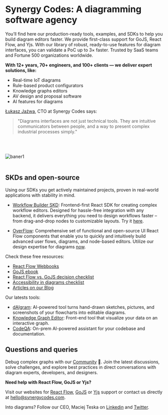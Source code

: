 <h1>Synergy Codes: A diagramming software agency</h1>

You’ll find here our production-ready tools, examples, and SDKs to help you build diagram editors faster. We provide first-class support for GoJS, React Flow, and Yjs. With our library of robust, ready-to-use features for diagram interfaces, you can validate a PoC up to 3× faster. Trusted by SaaS teams and Fortune 500 organizations worldwide.
<p><strong>With 12+ years, 70+ engineers, and 100+ clients — we deliver expert solutions, like:</strong></p>

* Real-time IoT diagrams
* Rule-based product configurators
* Knowledge graphs editors
* AV design and proposal software
* AI features for diagrams</p>

[Łukasz Jaźwa](https://www.linkedin.com/in/lukaszjazwa/), CTO at Synergy Codes says:

<blockquote>"Diagrams interfaces are not just technical tools. They are intuitive communicators between people, and a way to present complex industrial processes simply."
</blockquote>
<br/><br/>

![baner1](https://github.com/user-attachments/assets/5e44fbc3-42ec-428f-86a2-12a780b8cadd)
<br/><br/>

<h2>SKDs and open-source</h2>
Using our SDKs you get actively maintained projects, proven in real-world applications with stability in mind.

* [Workflow Builder SKD](https://www.workflowbuilder.io/): Frontend-first React SDK for creating complex workflow editors. Designed for hassle-free integration with any backend, it delivers everything you need to design workflows faster – from drag-and-drop nodes to customizable layouts. Try it [here](https://github.com/workflowbuildersdk/workflowbuilder).

* [OverFlow](https://www.overflow.dev/): Comprehensive set of functional and open-source UI React Flow components that enable you to quickly and intuitively build advanced user flows, diagrams, and node-based editors. Utilize our design expertise for diagrams [now](https://github.com/synergycodes/overflow-ui).

Check these free resources:
* [React Flow Webbooks](https://www.synergycodes.com/react-flow-ebooks)
* [GoJS ebook](https://www.synergycodes.com/gojs-ebook)
* [React Flow vs. GoJS decision checklist](https://www.synergycodes.com/checklist-gojs-reactflow)
* [Accessibility in diagrams checklist](https://www.synergycodes.com/accessibility-checklist-wcag-21)
* [Articles on our Blog](https://www.synergycodes.com/blog)

Our latests tools:

* [dAIgram](https://www.daigram.app/): AI-powered tool turns hand-drawn sketches, pictures, and screenshots of your flowcharts into editable diagrams.  
* [Knowledge Graph Editor](https://www.grapheditor.io/): Front-end tool that visualize your data on an interactive graph.
* [CodeQA](https://www.codeqa.ai): On-prem AI-powered assistant for your codebase and documentation.


<h2>Questions and queries</h2>

Debug complex graphs with our [Community](https://www.synergycodes.com/community) 💬. Join the latest discussions, solve challenges, and explore best practices in direct conversations with diagram experts, developers, and designers.

<b>Need help with React Flow, GoJS or Yjs?</b>

Visit our websites for [React Flow](https://www.synergycodes.com/react-flow), [GoJS](https://www.synergycodes.com/gojs) or [Yjs](https://www.synergycodes.com/yjs) support or contact us directly at hello@synergycodes.com.

Into diagrams? Follow our CEO, Maciej Teska on [Linkedin](https://www.linkedin.com/in/maciej-teska/) and [Twitter](https://x.com/Maciej_Teska).
